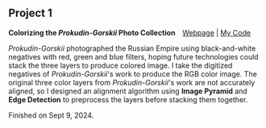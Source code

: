 ## Project 1

**Colorizing the _Prokudin-Gorskii_ Photo Collection**&emsp;[Webpage](https://davidpaulwei.github.io/cs180/proj1/) | [My Code](https://github.com/davidpaulwei/cs180/tree/main/proj1/code)

_Prokudin-Gorskii_ photographed the Russian Empire using black-and-white negatives with red, green and blue filters, hoping future technologies could stack the three layers to produce colored image. I take the digitized negatives of _Prokudin-Gorskii_'s work to produce the RGB color image. The original three color layers from _Prokudin-Gorskii_'s work are not accurately aligned, so I designed an alignment algorithm using **Image Pyramid** and **Edge Detection** to preprocess the layers before stacking them together. 

Finished on Sept 9, 2024.
